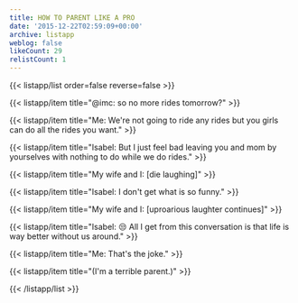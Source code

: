 ```yaml
---
title: HOW TO PARENT LIKE A PRO
date: '2015-12-22T02:59:09+00:00'
archive: listapp
weblog: false
likeCount: 29
relistCount: 1
---
```



{{< listapp/list order=false reverse=false >}}

   {{< listapp/item title="@imc: so no more rides tomorrow?" >}}

   {{< listapp/item title="Me: We're not going to ride any rides but you girls can do all the rides you want." >}}

   {{< listapp/item title="Isabel: But I just feel bad leaving you and mom by yourselves with nothing to do while we do rides." >}}

   {{< listapp/item title="My wife and I: [die laughing]" >}}

   {{< listapp/item title="Isabel: I don't get what is so funny." >}}

   {{< listapp/item title="My wife and I: [uproarious laughter continues]" >}}

   {{< listapp/item title="Isabel: 😒 All I get from this conversation is that life is way better without us around." >}}

   {{< listapp/item title="Me: That's the joke." >}}

   {{< listapp/item title="(I'm a terrible parent.)" >}}

{{< /listapp/list >}}
